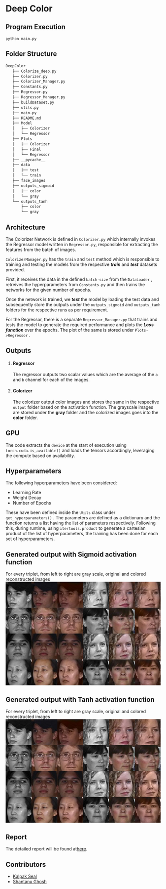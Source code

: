 # Deep Color

## Program Execution

```shell
python main.py
```



## Folder Structure

```tex
DeepColor
   ├── Colorize_deep.py
   ├── Colorizer.py
   ├── Colorizer_Manager.py
   ├── Constants.py
   ├── Regressor.py
   ├── Regressor_Manager.py
   ├── buildDataset.py
   ├── utils.py
   ├── main.py
   ├── README.md
   ├── Model
   │   ├── Colorizer
   │   └── Regressor
   ├── Plots
   │   ├── Colorizer
   │   ├── Final
   │   └── Regressor
   ├── __pycache__
   ├── data
   │   ├── test
   │   └── train
   ├── face_images
   ├── outputs_sigmoid
   │   ├── color
   │   └── gray
   └── outputs_tanh
       ├── color
       └── gray
```



## Architecture

The Colorizer Network is defined in `Colorizer.py` which internally invokes the Regressor model written in `Regressor.py`, responsible for extracting the features from the batch of images.

`ColorizerManager.py` has the `train` and `test` method which is responsible to training and testing the models from the respective ***train*** and ***test*** datasets provided. 

First, it receives the data in the defined `batch-size` from the `DataLoader` , retreives the hyperparameters from `Constants.py` and then trains the networks for the given number of epochs.

Once the network is trained, we ***test*** the model by loading the test data and subsequently store the outputs under the `outputs_sigmoid` and `outputs_tanh` folders for the respective runs as per requirement.



For the Regressor, there is a separate `Regressor_Manager.py` that trains and tests the model to generate the required performance and plots the ***Loss function*** over the epochs. The plot of the same is stored under `Plots->Regressor` .



## Outputs

1. #### Regressor

   The regressor outputs two scalar values which are the average of the `a` and `b` channel for each of the images.

2. #### Colorizer

   The colorizer output color images and stores the same in the respective `output` folder based on the activation function. The grayscale images are stored under the **gray** folder and the colorized images goes into the **color** folder.

   

## GPU

The code extracts the `device` at the start of execution using ` torch.cuda.is_available()` and loads the tensors accordingly, leveraging the compute based on availability.



## Hyperparameters

The following hyperparameters have been considered:

- Learning Rate
- Weight Decay
- Number of Epochs

These have been defined inside the `Utils` class under `get_hyperparameters()` .  The parameters are defined as a dictionary and the function returns a list having the list of parameters respectively. Following this, during runtime, using `itertools.product` to generate a cartesian product of the list of hyperparameters, the training has been done for each set of hyperparameters. 

## Generated output with Sigmoid activation function
For every triplet, from left to right are gray scale, original and colored reconstructed images <br/>
<img src="https://github.com/Shantanu48114860/Deep_Colorization/blob/master/Report_Supplementary/Sigmoid.jpg">

## Generated output with Tanh activation function
For every triplet, from left to right are gray scale, original and colored reconstructed images <br/>
<img src="https://github.com/Shantanu48114860/Deep_Colorization/blob/master/Report_Supplementary/tanh.jpg">

## Report
The detailed report will be found at[here](https://github.com/Shantanu48114860/Deep_Colorization/blob/master/Report.pdf).


## Contributors

- [Kalpak Seal](https://github.com/kalpak92)
- [Shantanu Ghosh](https://github.com/Shantanu48114860)

